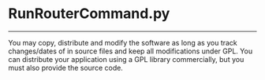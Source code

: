 # RunRouterCommand.py #
----------

You may copy, distribute and modify the software as long as you track 
changes/dates of in source files and keep all modifications under GPL. 
You can distribute your application using a GPL library commercially, 
but you must also provide the source code.